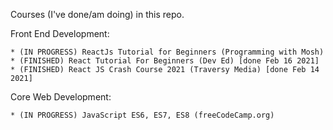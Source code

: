 Courses (I've done/am doing) in this repo.

Front End Development:

    * (IN PROGRESS) ReactJs Tutorial for Beginners (Programming with Mosh)
    * (FINISHED) React Tutorial For Beginners (Dev Ed) [done Feb 16 2021]
    * (FINISHED) React JS Crash Course 2021 (Traversy Media) [done Feb 14 2021]

Core Web Development:

    * (IN PROGRESS) JavaScript ES6, ES7, ES8 (freeCodeCamp.org)
